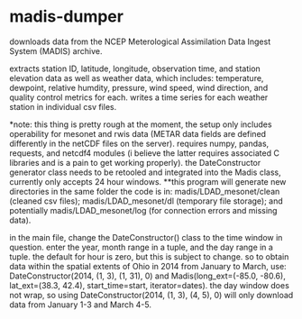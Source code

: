 # madis-dumper
downloads data from the NCEP Meterological Assimilation Data Ingest System (MADIS) archive. 

extracts station ID, latitude, longitude, observation time, and station elevation data as well as weather data, which includes: temperature, dewpoint, relative humdity, pressure, wind speed, wind direction, and quality control metrics for each. writes a time series for each weather station in individual csv files. 

\*note: this thing is pretty rough at the moment, the setup only includes operability for mesonet and rwis data (METAR data fields are  defined differently in the netCDF files on the server). requires numpy, pandas, requests, and netcdf4 modules (i believe the latter requires associated C libraries and is a pain to get working properly). the DateConstructor generator class needs to be retooled and integrated into the Madis class, currently only accepts 24 hour windows. **this program will generate new directories in the same folder the code is in: madis/LDAD_mesonet/clean (cleaned csv files); madis/LDAD_mesonet/dl (temporary file storage); and potentially madis/LDAD_mesonet/log (for connection errors and missing data). 

in the main file, change the DateConstructor() class to the time window in question. enter the year, month range in a tuple, and the day range in a tuple. the default for hour is zero, but this is subject to change. so to obtain data within the spatial extents of Ohio in 2014 from January to March, use: DateConstructor(2014, (1, 3), (1, 31), 0) and Madis(long_ext=(-85.0, -80.6), lat_ext=(38.3, 42.4), start_time=start, iterator=dates). the day window does not wrap, so using DateConstructor(2014, (1, 3), (4, 5), 0) will only download data from January 1-3 and March 4-5.
